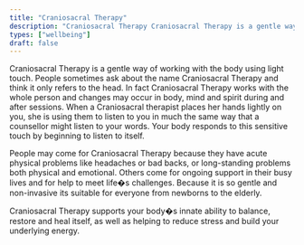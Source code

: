 ```yaml
---
title: "Craniosacral Therapy"
description: "Craniosacral Therapy Craniosacral Therapy is a gentle way of working with the body using light touch. People sometimes ask about the name Craniosacral Therapy and think it only refers to the head. In fact Craniosacral Therapy works with the whole person and changes may occur in body, mind and spirit during and after sessions."
types: ["wellbeing"]
draft: false
---
```


Craniosacral Therapy is a gentle way of working with the body using light touch. People sometimes ask about the name Craniosacral Therapy and think it only refers to the head. In fact Craniosacral  Therapy works with the whole person and changes may occur in body, mind and spirit during and after sessions. When a Craniosacral therapist places her hands lightly on you, she is using them to listen to you in much the same way that a counsellor might listen to your words. Your body responds to this sensitive touch by beginning to listen to itself.

People may come for Craniosacral Therapy because they have acute physical problems like headaches or bad backs, or long-standing problems both physical and emotional. Others come for ongoing support in their busy lives and for help to meet life�s challenges. Because it is so gentle and non-invasive its suitable for everyone from newborns to the elderly.

Craniosacral Therapy supports your body�s innate ability to balance, restore and heal itself, as well as helping to reduce stress and build your underlying energy.